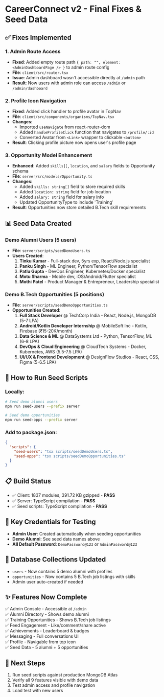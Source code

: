# CareerConnect v2 - Final Fixes & Seed Data

## ✅ Fixes Implemented

### 1. **Admin Route Access** 
- **Fixed**: Added empty route path `{ path: "", element: <AdminDashboardPage /> }` to admin route config
- **File**: `client/src/router.tsx`
- **Issue**: Admin dashboard wasn't accessible directly at `/admin` path
- **Result**: Now users with admin role can access `/admin` or `/admin/dashboard`

### 2. **Profile Icon Navigation**
- **Fixed**: Added click handler to profile avatar in TopNav
- **File**: `client/src/components/organisms/TopNav.tsx`
- **Changes**:
  - Imported `useNavigate` from react-router-dom
  - Added `handleProfileClick` function that navigates to `/profile/:id`
  - Converted Avatar from `<Link>` wrapper to clickable `<button>`
- **Result**: Clicking profile picture now opens user's profile page

### 3. **Opportunity Model Enhancement**
- **Enhanced**: Added `skills[]`, `location`, and `salary` fields to Opportunity schema
- **File**: `server/src/models/Opportunity.ts`
- **Changes**:
  - Added `skills: string[]` field to store required skills
  - Added `location: string` field for job location
  - Added `salary: string` field for salary info
  - Updated OpportunityType to include 'Training'
- **Result**: Opportunities now store detailed B.Tech skill requirements

## 📊 Seed Data Created

### Demo Alumni Users (5 users)
- **File**: `server/scripts/seedDemoUsers.ts`
- **Users Created**:
  1. **Tinku Kumar** - Full-stack dev, 5yrs exp, React/Node.js specialist
  2. **Panku Singh** - ML Engineer, Python/TensorFlow specialist  
  3. **Patlu Gupta** - DevOps Engineer, Kubernetes/Docker specialist
  4. **Motu Sharma** - Mobile dev, iOS/Android/Flutter specialist
  5. **Mothi Patel** - Product Manager & Entrepreneur, Leadership specialist

### Demo B.Tech Opportunities (5 positions)
- **File**: `server/scripts/seedDemoOpportunities.ts`
- **Opportunities Created**:
  1. **Full Stack Developer** @ TechCorp India - React, Node.js, MongoDB (5-7 LPA)
  2. **Android/Kotlin Developer Internship** @ MobileSoft Inc - Kotlin, Firebase (₹15-20K/month)
  3. **Data Science & ML** @ DataSystems Ltd - Python, TensorFlow, ML (6-8 LPA)
  4. **DevOps & Cloud Engineering** @ CloudTech Systems - Docker, Kubernetes, AWS (5.5-7.5 LPA)
  5. **UI/UX & Frontend Development** @ DesignFlow Studios - React, CSS, Figma (5-6.5 LPA)

## 🚀 How to Run Seed Scripts

### Locally:
```bash
# Seed demo alumni users
npm run seed-users --prefix server

# Seed demo opportunities  
npm run seed-opps --prefix server
```

### Add to package.json:
```json
{
  "scripts": {
    "seed-users": "tsx scripts/seedDemoUsers.ts",
    "seed-opps": "tsx scripts/seedDemoOpportunities.ts"
  }
}
```

## 📋 Build Status
- ✅ Client: 1837 modules, 391.72 KB gzipped - **PASS**
- ✅ Server: TypeScript compilation - **PASS**
- ✅ Seed scripts: TypeScript compilation - **PASS**

## 🔑 Key Credentials for Testing
- **Admin User**: Created automatically when seeding opportunities
- **Demo Alumni**: See seed data names above
- **All Default Password**: `DemoPassword@123` or `AdminPassword@123`

## 📝 Database Collections Updated
- `users` - Now contains 5 demo alumni with profiles
- `opportunities` - Now contains 5 B.Tech job listings with skills
- Admin user auto-created if needed

## ✨ Features Now Complete
✅ Admin Console - Accessible at `/admin`  
✅ Alumni Directory - Shows demo alumni  
✅ Training Opportunities - Shows B.Tech job listings  
✅ Feed Engagement - Like/comment/share active  
✅ Achievements - Leaderboard & badges  
✅ Messaging - Full conversations UI  
✅ Profile - Navigable from top icon  
✅ Seed Data - 5 alumni + 5 opportunities  

## 🎯 Next Steps
1. Run seed scripts against production MongoDB Atlas
2. Verify all 9 features visible with demo data
3. Test admin access and profile navigation
4. Load test with new users
